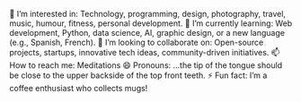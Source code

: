 👀 I’m interested in: Technology, programming, design, photography, travel, music, humour, fitness, personal development.
🌱 I’m currently learning: Web development, Python, data science, AI, graphic design, or a new language (e.g., Spanish, French).
💞️ I’m looking to collaborate on: Open-source projects, startups, innovative tech ideas, community-driven initiatives.
📫 How to reach me: Meditations
😄 Pronouns: ...the tip of the tongue should be close to the upper backside of the top front teeth.
⚡ Fun fact: I’m a coffee enthusiast who collects mugs!

<!---
latters8/latters8 is a ✨ special ✨ repository because its `README.md` (this file) appears on your GitHub profile.
You can click the Preview link to take a look at your changes.
--->
